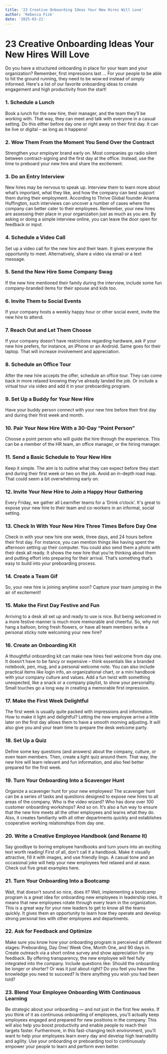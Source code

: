 ```yaml
---
title: '23 Creative Onboarding Ideas Your New Hires Will Love'
author: 'Rebecca Fisk'
date: '2025-03-21'
---
```


# 23 Creative Onboarding Ideas Your New Hires Will Love

Do you have a structured onboarding in place for your team and your organization? Remember, first impressions last ... For your people to be able to hit the ground running, they need to be wow:ed instead of simply informed. Here's a list of our favorite onboarding ideas to create engagement and high productivity from the start!

### 1. Schedule a Lunch

Book a lunch for the new hire, their manager, and the team they’ll be working with. That way, they can meet and talk with everyone in a casual setting. Do this either before day one or right away on their first day. It can be live or digital – as long as it happens!

### 2. Wow Them From the Moment You Send Over the Contract

Strengthen your employer brand early on. Most companies go radio silent between contract-signing and the first day at the office. Instead, use the time to preboard your new hire and share the excitement.

### 3. Do an Entry Interview

New hires may be nervous to speak up. Interview them to learn more about what’s important, what they like, and how the company can best support them during their employment. According to Thrive Global founder Arianna Huffington, such interviews can uncover a number of cases where the company can better cater to their employees. Remember, your new hires are assessing their place in your organization just as much as you are. By asking or doing a simple interview online, you can leave the door open for feedback or input.

### 4. Schedule a Video Call

Set up a video call for the new hire and their team. It gives everyone the opportunity to meet. Alternatively, share a video via email or a text message.

### 5. Send the New Hire Some Company Swag

If the new hire mentioned their family during the interview, include some fun company-branded items for their spouse and kids too.

### 6. Invite Them to Social Events

If your company hosts a weekly happy hour or other social event, invite the new hire to attend.

### 7. Reach Out and Let Them Choose

If your company doesn’t have restrictions regarding hardware, ask if your new hire prefers, for instance, an iPhone or an Android. Same goes for their laptop. That will increase involvement and appreciation.

### 8. Schedule an Office Tour

After the new hire accepts the offer, schedule an office tour. They can come back in more relaxed knowing they’ve already landed the job. Or include a virtual tour via video and add it in your preboarding program.

### 9. Set Up a Buddy for Your New Hire

Have your buddy person connect with your new hire before their first day and during their first week and month.

### 10. Pair Your New Hire With a 30-Day “Point Person”

Choose a point person who will guide the hire through the experience. This can be a member of the HR team, an office manager, or the hiring manager.

### 11. Send a Basic Schedule to Your New Hire

Keep it simple. The aim is to outline what they can expect before they start and during their first week or two on the job. Avoid an in-depth road map. That could seem a bit overwhelming early on.

### 12. Invite Your New Hire to Join a Happy Hour Gathering

Every Friday, we gather all Learnifier teams for a ‘Drink o’clock’. It's great to expose your new hire to their team and co-workers in an informal, social setting.

### 13. Check In With Your New Hire Three Times Before Day One

Check in with your new hire one week, three days, and 24 hours before their first day. For instance, you can mention things like having spent the afternoon setting up their computer. You could also send them a photo with their desk all ready. It shows the new hire that you’re thinking about them and putting effort into preparing for their arrival. That’s something that’s easy to build into your preboarding process.

### 14. Create a Team Gif

So, your new hire is joining anytime soon? Capture your team jumping in the air of excitement!

### 15. Make the First Day Festive and Fun

Arriving to a desk all set up and ready to use is nice. But being welcomed in a more festive manner is much more memorable and cheerful. So, why not hang a balloon, bring fresh flowers, or have all team members write a personal sticky note welcoming your new hire?

### 16. Create an Onboarding Kit

A thoughtful onboarding kit can make new hires feel welcome from day one. It doesn’t have to be fancy or expensive – think essentials like a branded notebook, pen, mug, and a personal welcome note. You can also include practical items like login info, an organizational chart, or a mini handbook with your company culture and values. Add a fun twist with something unexpected, like a snack or a company playlist, to show your personality. Small touches go a long way in creating a memorable first impression.

### 17. Make the First Week Delightful

The first week is usually quite packed with impressions and information. How to make it light and delightful? Letting the new employee arrive a little later on the first day allows them to have a smooth morning adjusting. It will also give you and your team time to prepare the desk welcome party.

### 18. Set Up a Quiz

Define some key questions (and answers) about the company, culture, or even team members. Then, create a light quiz around them. That way, the new hire will learn relevant and fun information, and also feel better prepared for the first week.

### 19. Turn Your Onboarding Into a Scavenger Hunt

Organize a scavenger hunt for your new employees! The scavenger hunt can be a series of tasks and questions designed to expose new hires to all areas of the company. Who is the video wizard? Who has done over 100 customer onboarding workshops? And so on. It’s also a fun way to ensure that the new hire meets all the other employees and learns what they do. Also, it creates familiarity with all other departments quickly and establishes cooperative working relationships from day one.

### 20. Write a Creative Employee Handbook (and Rename It)

Say goodbye to boring employee handbooks and turn yours into an exciting text worth reading! First of all, don't call it a handbook. Make it visually attractive, fill it with images, and use friendly lingo. A casual tone and an occasional joke will help your new employees feel relaxed and at ease. Check out five great examples here.

### 21. Turn Your Onboarding Into a Bootcamp

Wait, that doesn't sound so nice, does it? Well, implementing a bootcamp program is a great idea for onboarding new employees in leadership roles. It means that new employees rotate through every team in the organization. This is a great way for your new leaders to get to know all the teams quickly. It gives them an opportunity to learn how they operate and develop strong personal ties with other employees and departments.

### 22. Ask for Feedback and Optimize

Make sure you know how your onboarding program is perceived at different stages: Preboarding, Day One/ Week One, Month One, and 90 days in. Create outreach via a short online survey and show appreciation for any feedback. By offering transparency, the new employee will feel fully integrated into the company. Include questions like: Should the onboarding be longer or shorter? Or was it just about right? Do you feel you have the knowledge you need to succeed? Is there anything you wish you had been told?

### 23. Blend Your Employee Onboarding With Continuous Learning

Be strategic about your onboarding — and not just in the first few weeks. If you think of it as continuous onboarding of employees, you’ll actually keep employees engaged and prepared for new positions in the company. This will also help you boost productivity and enable people to reach their targets faster. Furthermore, in this fast-changing tech environment, you’ll want to help your employees learn every day and develop high learnability and agility. Use your onboarding or preboarding tool to continuously empower your people to learn and perform even better.
